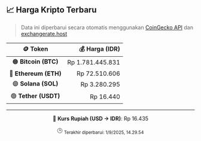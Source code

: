 

<!-- HARGA_KRIPTO -->
## 📈 Harga Kripto Terbaru

> Data ini diperbarui secara otomatis menggunakan [CoinGecko API](https://www.coingecko.com/) dan [exchangerate.host](https://exchangerate.host/)

<div align="center">

| 🪙 Token | 💰 Harga (IDR) |
|:------:|---------------:|
| 🟠 **Bitcoin (BTC)**   | Rp 1.781.445.831 |
| 🔵 **Ethereum (ETH)**  | Rp 72.510.606 |
| 🟣 **Solana (SOL)**    | Rp 3.280.295 |
| 🟢 **Tether (USDT)**   | Rp 16.440 |

---

💱 **Kurs Rupiah (USD → IDR)**: Rp 16.435

🕒 <sub>Terakhir diperbarui: 1/9/2025, 14.29.54</sub>

</div>
<!-- /HARGA_KRIPTO -->